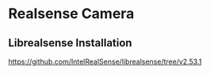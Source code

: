 # Realsense Camera

## Librealsense Installation

https://github.com/IntelRealSense/librealsense/tree/v2.53.1

